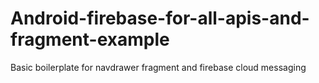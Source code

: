 # Android-firebase-for-all-apis-and-fragment-example
Basic boilerplate for navdrawer fragment and firebase cloud messaging 
